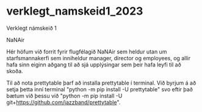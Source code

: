 # verklegt_namskeid1_2023
 Verklegt námskeið 1

NaNAir

Hér höfum við forrit fyrir flugfélagið NaNAir sem heldur utan um starfsmannakerfi sem inniheldur manager, director og employees, og allir hafa sinn eiginn aðgang til að sjá upplýsingar sem þeir hafa leyfi til að skoða.

Til að nota prettytable þarf að installa prettytable í terminal. Við byrjum á að setja þetta inní terminal "python -m pip install -U prettytable" svo eftir það bætum við þessu við "python -m pip install -U git+https://github.com/jazzband/prettytable".